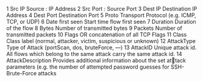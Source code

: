 1 Src IP Source : IP Address
2 Src Port : Source Port
3 Dest IP Destination IP Address
4 Dest Port Destination Port
5 Proto Transport Protocol (e.g. ICMP, TCP, or UDP)
6 Date first seen Start time flow first seen
7 Duration Duration of the flow
8 Bytes Number of transmitted bytes
9 Packets Number of transmitted packets
10 Flags OR concatenation of all TCP Flags
11 Class Class label (normal, attacker, victim, suspicious or
unknown)
12 AttackType Type of Attack (portScan, dos, bruteForce, —)
13 AttackID Unique attack id. All flows which belong to the
same attack carry the same attack id.
14 AttackDescription Provides additional information about the set attack parameters (e.g. the number of attempted
password guesses for SSH-Brute-Force attacks